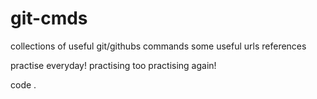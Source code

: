 # git-cmds
collections of useful git/githubs commands
some useful urls references

practise everyday!
practising too
practising again!

code .
